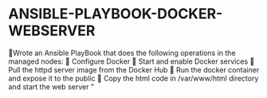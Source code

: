 # ANSIBLE-PLAYBOOK-DOCKER-WEBSERVER
🔰Wrote an Ansible PlayBook that does the  following operations in the managed nodes: 🔹 Configure Docker 🔹 Start and enable Docker services 🔹 Pull the httpd server image from the Docker Hub 🔹 Run the docker container and expose it to the public 🔹 Copy the html code in /var/www/html directory and start the web server "
